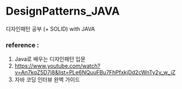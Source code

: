 # DesignPatterns_JAVA
디자인패턴 공부 (+ SOLID) with JAVA

### reference : 
1. Java로 배우는 디자인패턴 입문
2. https://www.youtube.com/watch?v=An7kqZ5D7j8&list=PLe6NQuuFBu7FhPfxkjDd2cWnTy2y_w_jZ
3. 자바 코딩 인터뷰 완벽 가이드
